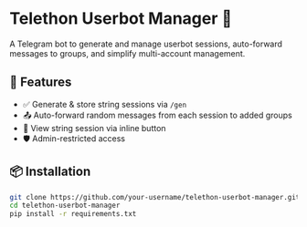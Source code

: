 # Telethon Userbot Manager 🤖

A Telegram bot to generate and manage userbot sessions, auto-forward messages to groups, and simplify multi-account management.

## 🔧 Features

- ✅ Generate & store string sessions via `/gen`
- 📤 Auto-forward random messages from each session to added groups
- 🔐 View string session via inline button
- 🛡️ Admin-restricted access

## 📦 Installation

```bash
git clone https://github.com/your-username/telethon-userbot-manager.git
cd telethon-userbot-manager
pip install -r requirements.txt
